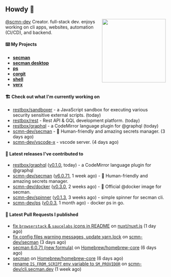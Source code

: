 ## Howdy 👋

<img align="right" src="https://github.com/abdfnx.png" width="200">

[@scmn-dev](https://github.com/scmn-dev) Creator. full-stack dev. enjoys working on cli apps, websites, automation (CI/CD), and backend.

#### ⌨️ My Projects

- [**secman**](https://github.com/scmn-dev/secman)
- [**secman desktop**](https://github.com/scmn-dev/desktop)
- [**ps**](https://github.com/scmn-dev/ps)
- [**corgit**](https://github.com/abdfnx/corgit)
- [**shell**](https://github.com/abdfnx/shell)
- [**verx**](https://github.com/abdfnx/verx)

#### 🏗️ Check out what I'm currently working on


- [restbox/sandboxer](https://github.com/restbox/sandboxer) - a JavaScript sandbox for executing various security sensitive external scripts. (today)
- [restbox/rest](https://github.com/restbox/rest) - Rest API &amp; GQL development platform. (today)
- [restbox/graphql](https://github.com/restbox/graphql) - a CodeMirror language plugin for @graphql (today)
- [scmn-dev/secman](https://github.com/scmn-dev/secman) - 👊 Human-friendly and amazing secrets manager. (3 days ago)
- [scmn-dev/vscode-x](https://github.com/scmn-dev/vscode-x) - vscode server. (4 days ago)

#### 🔭 Latest releases I've contributed to

- [restbox/graphql](https://github.com/restbox/graphql) ([v0.1.0](https://github.com/restbox/graphql/releases/tag/v0.1.0), today) - a CodeMirror language plugin for @graphql
- [scmn-dev/secman](https://github.com/scmn-dev/secman) ([v6.0.71](https://github.com/scmn-dev/secman/releases/tag/v6.0.71), 1 week ago) - 👊 Human-friendly and amazing secrets manager.
- [scmn-dev/docker](https://github.com/scmn-dev/docker) ([v0.3.0](https://github.com/scmn-dev/docker/releases/tag/v0.3.0), 2 weeks ago) - 🐳 Official @docker image for secman.
- [scmn-dev/spinner](https://github.com/scmn-dev/spinner) ([v0.1.3](https://github.com/scmn-dev/spinner/releases/tag/v0.1.3), 3 weeks ago) - simple spinner for secman cli.
- [scmn-dev/ps](https://github.com/scmn-dev/ps) ([v0.0.3](https://github.com/scmn-dev/ps/releases/tag/v0.0.3), 1 month ago) - docker ps in go.

#### 🔨 Latest Pull Requests I published

- [fix `browserstack` &amp; `saucelabs` icons in README](https://github.com/nuxt/nuxt.js/pull/10068) on [nuxt/nuxt.js](https://github.com/nuxt/nuxt.js) (1 day ago)
- [fix config files warning messages, update yarn.lock](https://github.com/scmn-dev/secman/pull/120) on [scmn-dev/secman](https://github.com/scmn-dev/secman) (3 days ago)
- [secman 6.0.71 (new formula)](https://github.com/Homebrew/homebrew-core/pull/89517) on [Homebrew/homebrew-core](https://github.com/Homebrew/homebrew-core) (6 days ago)
- [secman](https://github.com/Homebrew/homebrew-core/pull/89511) on [Homebrew/homebrew-core](https://github.com/Homebrew/homebrew-core) (6 days ago)
- [rename `IS_FROM_SCRIPT` env variable to `SM_PROVIDOR`](https://github.com/scmn-dev/cli.secman.dev/pull/12) on [scmn-dev/cli.secman.dev](https://github.com/scmn-dev/cli.secman.dev) (1 week ago)
